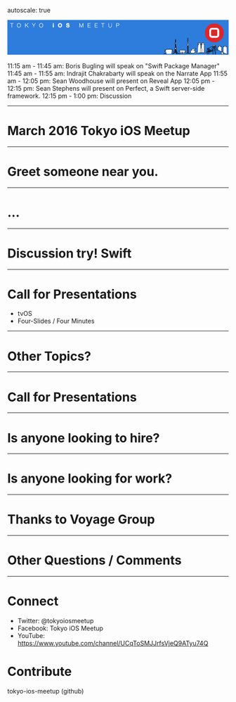 autoscale: true

![inline](logo.png)

11:15 am - 11:45 am: Boris Bugling will speak on "Swift Package Manager"
11:45 am - 11:55 am: Indrajit Chakrabarty will speak on the Narrate App
11:55 am - 12:05 pm: Sean Woodhouse will present on Reveal App
12:05 pm - 12:15 pm: Sean Stephens will present on Perfect, a Swift server-side framework.
12:15 pm - 1:00 pm: Discussion

---

# March 2016 Tokyo iOS Meetup

---

# Greet someone near you.

---

# ...

---

# Discussion try! Swift

---

# Call for Presentations

- tvOS
- Four-Slides / Four Minutes

---

# Other Topics?

---

# Call for Presentations

---

# Is anyone looking to hire?

---

# Is anyone looking for work?

---

# Thanks to Voyage Group

---

# Other Questions / Comments

---

# Connect

- Twitter: @tokyoiosmeetup
- Facebook: Tokyo iOS Meetup
- YouTube: https://www.youtube.com/channel/UCqToSMJJrfsVjeQ9ATyu74Q

# Contribute

tokyo-ios-meetup (github)
